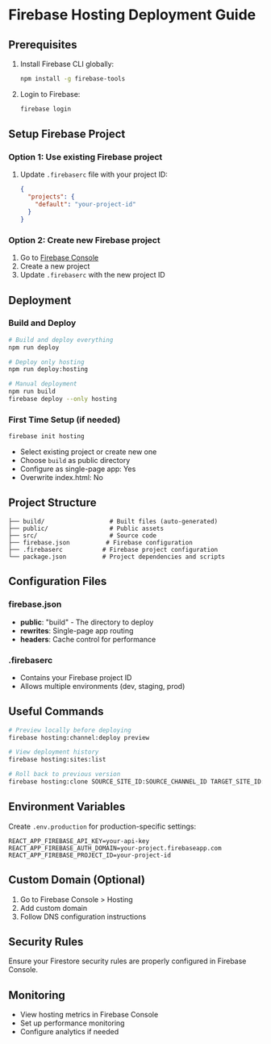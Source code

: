 # Firebase Hosting Deployment Guide

## Prerequisites

1. Install Firebase CLI globally:

   ```bash
   npm install -g firebase-tools
   ```

2. Login to Firebase:
   ```bash
   firebase login
   ```

## Setup Firebase Project

### Option 1: Use existing Firebase project

1. Update `.firebaserc` file with your project ID:
   ```json
   {
     "projects": {
       "default": "your-project-id"
     }
   }
   ```

### Option 2: Create new Firebase project

1. Go to [Firebase Console](https://console.firebase.google.com/)
2. Create a new project
3. Update `.firebaserc` with the new project ID

## Deployment

### Build and Deploy

```bash
# Build and deploy everything
npm run deploy

# Deploy only hosting
npm run deploy:hosting

# Manual deployment
npm run build
firebase deploy --only hosting
```

### First Time Setup (if needed)

```bash
firebase init hosting
```

- Select existing project or create new one
- Choose `build` as public directory
- Configure as single-page app: Yes
- Overwrite index.html: No

## Project Structure

```
├── build/                  # Built files (auto-generated)
├── public/                 # Public assets
├── src/                    # Source code
├── firebase.json          # Firebase configuration
├── .firebaserc           # Firebase project configuration
└── package.json          # Project dependencies and scripts
```

## Configuration Files

### firebase.json

- **public**: "build" - The directory to deploy
- **rewrites**: Single-page app routing
- **headers**: Cache control for performance

### .firebaserc

- Contains your Firebase project ID
- Allows multiple environments (dev, staging, prod)

## Useful Commands

```bash
# Preview locally before deploying
firebase hosting:channel:deploy preview

# View deployment history
firebase hosting:sites:list

# Roll back to previous version
firebase hosting:clone SOURCE_SITE_ID:SOURCE_CHANNEL_ID TARGET_SITE_ID:TARGET_CHANNEL_ID
```

## Environment Variables

Create `.env.production` for production-specific settings:

```
REACT_APP_FIREBASE_API_KEY=your-api-key
REACT_APP_FIREBASE_AUTH_DOMAIN=your-project.firebaseapp.com
REACT_APP_FIREBASE_PROJECT_ID=your-project-id
```

## Custom Domain (Optional)

1. Go to Firebase Console > Hosting
2. Add custom domain
3. Follow DNS configuration instructions

## Security Rules

Ensure your Firestore security rules are properly configured in Firebase Console.

## Monitoring

- View hosting metrics in Firebase Console
- Set up performance monitoring
- Configure analytics if needed

